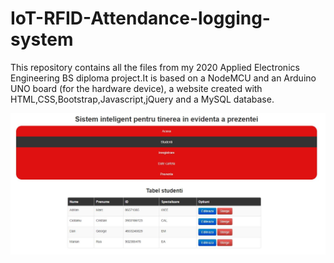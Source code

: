 # IoT-RFID-Attendance-logging-system
This repository contains all the files from my 2020 Applied Electronics Engineering BS diploma project.It is based on a NodeMCU and an Arduino UNO board (for the hardware device), a website created with HTML,CSS,Bootstrap,Javascript,jQuery and a MySQL database.

![Design preview for the Four card feature section coding challenge](./Preview/studenti.jpg)
